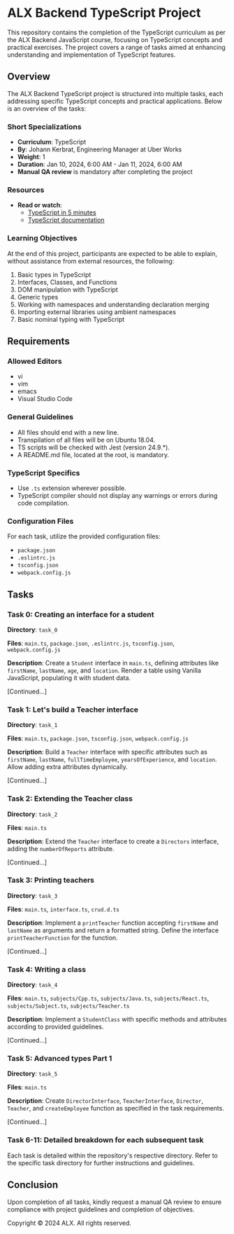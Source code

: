 # ALX Backend TypeScript Project

This repository contains the completion of the TypeScript curriculum as per the ALX Backend JavaScript course, focusing on TypeScript concepts and practical exercises. The project covers a range of tasks aimed at enhancing understanding and implementation of TypeScript features.

## Overview

The ALX Backend TypeScript project is structured into multiple tasks, each addressing specific TypeScript concepts and practical applications. Below is an overview of the tasks:

### Short Specializations

- **Curriculum**: TypeScript
- **By**: Johann Kerbrat, Engineering Manager at Uber Works
- **Weight**: 1
- **Duration**: Jan 10, 2024, 6:00 AM - Jan 11, 2024, 6:00 AM
- **Manual QA review** is mandatory after completing the project

### Resources

- **Read or watch**:
  - [TypeScript in 5 minutes](https://www.typescriptlang.org/docs/handbook/typescript-in-5-minutes.html)
  - [TypeScript documentation](https://www.typescriptlang.org/docs/)

### Learning Objectives

At the end of this project, participants are expected to be able to explain, without assistance from external resources, the following:

1. Basic types in TypeScript
2. Interfaces, Classes, and Functions
3. DOM manipulation with TypeScript
4. Generic types
5. Working with namespaces and understanding declaration merging
6. Importing external libraries using ambient namespaces
7. Basic nominal typing with TypeScript

## Requirements

### Allowed Editors

- vi
- vim
- emacs
- Visual Studio Code

### General Guidelines

- All files should end with a new line.
- Transpilation of all files will be on Ubuntu 18.04.
- TS scripts will be checked with Jest (version 24.9.*).
- A README.md file, located at the root, is mandatory.

### TypeScript Specifics

- Use `.ts` extension wherever possible.
- TypeScript compiler should not display any warnings or errors during code compilation.

### Configuration Files

For each task, utilize the provided configuration files:

- `package.json`
- `.eslintrc.js`
- `tsconfig.json`
- `webpack.config.js`

## Tasks

### Task 0: Creating an interface for a student

**Directory**: `task_0`

**Files**: `main.ts`, `package.json`, `.eslintrc.js`, `tsconfig.json`, `webpack.config.js`

**Description**: Create a `Student` interface in `main.ts`, defining attributes like `firstName`, `lastName`, `age`, and `location`. Render a table using Vanilla JavaScript, populating it with student data.

[Continued...]

### Task 1: Let's build a Teacher interface

**Directory**: `task_1`

**Files**: `main.ts`, `package.json`, `tsconfig.json`, `webpack.config.js`

**Description**: Build a `Teacher` interface with specific attributes such as `firstName`, `lastName`, `fullTimeEmployee`, `yearsOfExperience`, and `location`. Allow adding extra attributes dynamically.

[Continued...]

### Task 2: Extending the Teacher class

**Directory**: `task_2`

**Files**: `main.ts`

**Description**: Extend the `Teacher` interface to create a `Directors` interface, adding the `numberOfReports` attribute.

[Continued...]

### Task 3: Printing teachers

**Directory**: `task_3`

**Files**: `main.ts`, `interface.ts`, `crud.d.ts`

**Description**: Implement a `printTeacher` function accepting `firstName` and `lastName` as arguments and return a formatted string. Define the interface `printTeacherFunction` for the function.

[Continued...]

### Task 4: Writing a class

**Directory**: `task_4`

**Files**: `main.ts`, `subjects/Cpp.ts`, `subjects/Java.ts`, `subjects/React.ts`, `subjects/Subject.ts`, `subjects/Teacher.ts`

**Description**: Implement a `StudentClass` with specific methods and attributes according to provided guidelines.

[Continued...]

### Task 5: Advanced types Part 1

**Directory**: `task_5`

**Files**: `main.ts`

**Description**: Create `DirectorInterface`, `TeacherInterface`, `Director`, `Teacher`, and `createEmployee` function as specified in the task requirements.

[Continued...]

### Task 6-11: Detailed breakdown for each subsequent task

Each task is detailed within the repository's respective directory. Refer to the specific task directory for further instructions and guidelines.

## Conclusion

Upon completion of all tasks, kindly request a manual QA review to ensure compliance with project guidelines and completion of objectives.

Copyright © 2024 ALX. All rights reserved.
```
